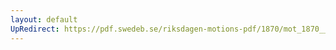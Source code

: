 ```yaml
---
layout: default
UpRedirect: https://pdf.swedeb.se/riksdagen-motions-pdf/1870/mot_1870__ak__00150/mot_1870__ak__00150_001.pdf
---
```

